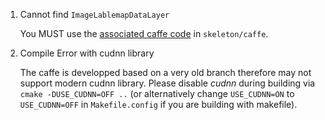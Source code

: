 1. Cannot find `ImageLablemapDataLayer`
    
    You MUST use the [associated caffe code](https://github.com/zeakey/skeleton/tree/master/caffe) in `skeleton/caffe`.

2. Compile Error with cudnn library
    
    The caffe is developped based on a very old branch therefore
    may not support modern cudnn library. Please disable *cudnn* during building
    via `cmake -DUSE_CUDNN=OFF ..` (or alternatively change `USE_CUDNN=ON` to `USE_CUDNN=OFF` in `Makefile.config` if you are building with makefile). 

